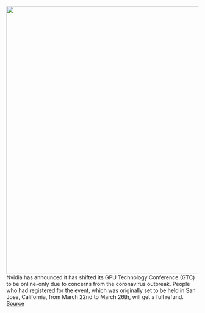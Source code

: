 <img src='https://cdn.vox-cdn.com/thumbor/sSBZ3HiYcylgPzx2T1Z_WbFnyoo=/0x0:2040x1360/1200x800/filters:focal(492x457:818x783)/cdn.vox-cdn.com/uploads/chorus_image/image/66417583/setienne_180914_2954_0037.0.jpg' width='700px' /><br/>
Nvidia has announced it has shifted its GPU Technology Conference (GTC) to be online-only due to concerns from the coronavirus outbreak. People who had registered for the event, which was originally set to be held in San Jose, California, from March 22nd to March 26th, will get a full refund.
<a href='https://www.theverge.com/2020/3/2/21161635/nvidias-gpu-technology-conference-gtc-online-only-coronavirus'> Source <a/>